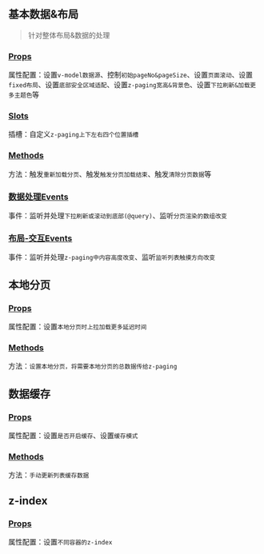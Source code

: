 ## 基本数据&布局
> 针对整体布局&数据的处理

### [Props](/api/props/common.html)
属性配置：设置`v-model数据源`、控制`初始pageNo&pageSize`、设置`页面滚动`、设置`fixed布局`、设置`底部安全区域适配`、设置`z-paging宽高&背景色`、设置`下拉刷新&加载更多主题色`等
### [Slots](/api/slot/main.html#主体布局slot)
插槽：自定义`z-paging上下左右四个位置插槽`
### [Methods](/api/methods/main.html#数据刷新-处理方法)
方法：触发`重新加载分页`、触发`触发分页加载结束`、触发`清除分页数据`等
### [数据处理Events](/api/events/main.html#数据处理相关事件)
事件：监听并处理`下拉刷新或滚动到底部(@query)`、监听`分页渲染的数组改变`
### [布局-交互Events](/api/events/main.html#布局-交互相关事件)
事件：监听并处理`z-paging中内容高度改变`、监听`监听列表触摸方向改变`

## 本地分页
### [Props](/api/props/local-paging.html)
属性配置：设置`本地分页时上拉加载更多延迟时间`
### [Methods](/api/methods/main.html#本地分页相关方法)
方法：`设置本地分页，将需要本地分页的总数据传给z-paging`

## 数据缓存
### [Props](/api/props/cache.html)
属性配置：设置`是否开启缓存`、设置`缓存模式`
### [Methods](/api/methods/main.html#缓存相关方法)
方法：`手动更新列表缓存数据`

## z-index
### [Props](/api/props/z-index.html)
属性配置：设置`不同容器的z-index`
